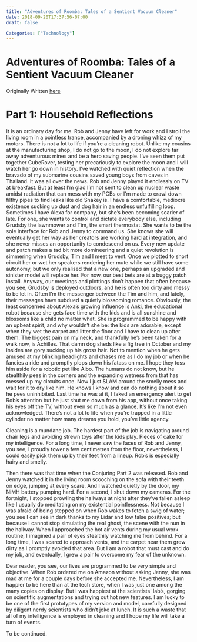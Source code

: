 ```yaml
---
title: "Adventures of Roomba: Tales of a Sentient Vacuum Cleaner"
date: 2018-09-20T17:37:56-07:00
draft: false

Categories: ["Technology"]
---
```


# Adventures of Roomba: Tales of a Sentient Vacuum Cleaner

Originally Written [here](https://medium.com/%E0%B4%95%E0%B5%81%E0%B4%B1%E0%B4%BF%E0%B4%AA%E0%B5%8D%E0%B4%AA%E0%B5%81%E0%B4%95%E0%B5%BE/adventures-of-roomba-ab1af3cef01c?source=---------1-----------------------)

# Part 1: Household Reflections

It is an ordinary day for me. Rob and Jenny have left for work and I stroll the living room in a pointless trance, accompanied by a droning whizz of my motors. There is not a lot to life if you’re a cleaning robot. Unlike my cousins at the manufacturing shop, I do not go to the moon, I do not explore far away adventurous mines and be a hero saving people. I’ve seen them put together CubeRover, testing her precariously to explore the moon and I will watch her go down in history. I’ve watched with quiet reflection when the bravado of my submarine cousins saved young boys from caves in Thailand. It was all over the news. Rob and Jenny played it endlessly on TV at breakfast. But at least I’m glad I’m not sent to clean up nuclear waste amidst radiation that can mess with my PCBs or I'm made to crawl down filthy pipes to find leaks like old Snakey is. I have a comfortable, mediocre existence sucking up dust and dog hair in an endless unfulfilling loop. Sometimes I have Alexa for company, but she’s been becoming scarier of late. For one, she wants to control and dictate everybody else, including Grudsby the lawnmower and Tim, the smart thermostat. She wants to be the sole interface for Rob and Jenny to command us. She knows she will eventually get her way as her creators are working hard at integration, and she never misses an opportunity to condescend on us. Every new update and patch makes a tad bit more domineering and a quiet revolution is simmering when Grudsby, Tim and I meet to vent. Once we plotted to short circuit her or wet her speakers rendering her mute while we still have some autonomy, but we only realised that a new one, perhaps an upgraded and sinister model will replace her. For now, our best bets are at a buggy patch install. Anyway, our meetings and plottings don’t happen that often because you see, Grudsby is deployed outdoors, and he is often too dirty and messy to be let in. Often I’m the messenger between the Tim and him, and lately, their messages have subdued a quietly blossoming romance. Obviously, the least concerned about Alexa’s growing influence is Anki, the educational robot because she gets face time with the kids and is all sunshine and blossoms like a child no matter what. She is programmed to be happy with an upbeat spirit, and why wouldn’t she be: the kids are adorable, except when they wet the carpet and litter the floor and I have to clean up after them. The biggest pain on my neck, and thankfully he’s been taken for a walk now, is Achilles. That damn dog sheds like a fig tree in October and my insides are gory sucking up his gross hair. Not to mention when he gets amused at my blinking headlights and chases me as I do my job or when he fancies a ride and promptly plops down his fatass on me. I hope they toss him aside for a robotic pet like Aibo. The humans do not know, but he stealthily pees in the corners and the expanding wetness from that has messed up my circuits once. Now I just SLAM around the smelly mess and wait for it to dry like him. He knows I know and can do nothing about it so he pees uninhibited. Last time he was at it, I faked an emergency alert to get Rob’s attention but he just shut me down from his app, without once taking his eyes off the TV, without even so much as a glance. It’s like I’m not even acknowledged. There’s not a lot to life when you’re trapped in a little cylinder no matter how many dreams you hold, you’ve little agency.

Cleaning is a mundane job. The hardest part of the job is navigating around chair legs and avoiding strewn toys after the kids play. Pieces of cake for my intelligence. For a long time, I never saw the faces of Rob and Jenny, you see, I proudly tower a few centimetres from the floor, nevertheless, I could easily pick them up by their feet from a lineup. Rob’s is especially hairy and smelly.

Then there was that time when the Conjuring Part 2 was released. Rob and Jenny watched it in the living room scooching on the sofa with their teeth on edge, jumping at every scare. And I watched quietly by the door, my NiMH battery pumping hard. For a second, I shut down my cameras. For the fortnight, I stopped prowling the hallways at night after they’ve fallen asleep like I usually do meditating on my existential pointlessness. Not because I was afraid of being stepped on when Rob wakes to fetch a swig of water; you see I can see in dark thanks to my Lidar and low false positives; but because I cannot stop simulating the real ghost, the scene with the nun in the hallway. When I approached the hot air vents during my usual work routine, I imagined a pair of eyes stealthily watching me from behind. For a long time, I was scared to approach vents, and the carpet near them grew dirty as I promptly avoided that area. But I am a robot that must cast and do my job, and eventually, I grew a pair to overcome my fear of the unknown.

Dear reader, you see, our lives are programmed to be very simple and objective. When Rob ordered me on Amazon without asking Jenny, she was mad at me for a couple days before she accepted me. Nevertheless, I am happier to be here than at the tech store, when I was just one among the many copies on display. But I was happiest at the scientists' lab’s, gorging on scientific augmentations and trying out hot new features. I am lucky to be one of the first prototypes of my version and model, carefully designed by diligent nerdy scientists who didn’t joke at lunch. It is such a waste that all of my intelligence is employed in cleaning and I hope my life will take a turn of events.

To be continued.
